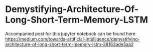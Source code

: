 # Demystifying-Architecture-Of-Long-Short-Term-Memory-LSTM

Accompanied post for this jupyter notebook can be found here https://medium.com/towards-artificial-intelligence/demystifying-architecture-of-long-short-term-memory-lstm-38163ade5aa2

